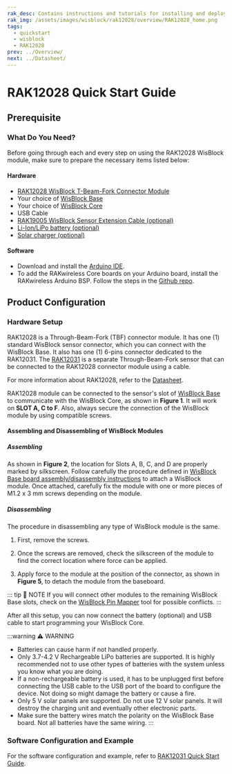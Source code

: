 ```yaml
---
rak_desc: Contains instructions and tutorials for installing and deploying your RAK12028. Instructions are written in a detailed and step-by-step manner for an easier experience in setting up your device. Aside from the hardware configuration, it also contains a software setup that includes detailed example codes that will help you get started.
rak_img: /assets/images/wisblock/rak12028/overview/RAK12028_home.png
tags:
  - quickstart
  - wisblock
  - RAK12028
prev: ../Overview/
next: ../Datasheet/
---
```


# RAK12028 Quick Start Guide
## Prerequisite

### What Do You Need?

Before going through each and every step on using the RAK12028 WisBlock module, make sure to prepare the necessary items listed below:

#### Hardware

- [RAK12028 WisBlock T-Beam-Fork Connector Module](https://store.rakwireless.com/products/rak12028-rak12031-wisblock-through-beam-fork-sensor?utm_source=RAK12028&utm_medium=Document&utm_campaign=BuyFromStore)
- Your choice of [WisBlock Base](https://store.rakwireless.com/collections/wisblock-base)
- Your choice of [WisBlock Core](https://store.rakwireless.com/collections/wisblock-core)
- USB Cable
- [RAK19005 WisBlock Sensor Extension Cable (optional)](https://store.rakwireless.com/products/fpc-extension-cable-for-slot-a-to-d-rak19005?utm_source=RAK19005&utm_medium=Document&utm_campaign=BuyFromStore)
- [Li-Ion/LiPo battery (optional)](https://store.rakwireless.com/collections/wisblock-accessory/products/battery-connector-cable?utm_source=BatteryConnector&utm_medium=Document&utm_campaign=BuyFromStore)
- [Solar charger (optional)](https://store.rakwireless.com/collections/wisblock-accessory/products/solar-panel-connector-cable?utm_source=SolarPanelConnector&utm_medium=Document&utm_campaign=BuyFromStore)

#### Software

- Download and install the [Arduino IDE](https://www.arduino.cc/en/Main/Software).
- To add the RAKwireless Core boards on your Arduino board, install the RAKwireless Arduino BSP. Follow the steps in the [Github repo](https://github.com/RAKWireless/RAKwireless-Arduino-BSP-Index).

## Product Configuration

### Hardware Setup

RAK12028 is a Through-Beam-Fork (TBF) connector module. It has one (1) standard WisBlock sensor connector, which you can connect with the WisBlock Base. It also has one (1) 6-pins connector dedicated to the RAK12031. The [RAK12031](https://docs.rakwireless.com/Product-Categories/WisBlock/RAK12031/Overview/) is a separate Through-Beam-Fork sensor that can be connected to the RAK12028 connector module using a cable.

For more information about RAK12028, refer to the [Datasheet](../Datasheet/).

RAK12028 module can be connected to the sensor's slot of [WisBlock Base](https://docs.rakwireless.com/Product-Categories/WisBlock/#wisblock-base) to communicate with the WisBlock Core, as shown in **Figure 1**. It will work on **SLOT A, C to F**. Also, always secure the connection of the WisBlock module by using compatible screws.

<rk-img
  src="/assets/images/wisblock/rak12028/quickstart/rak12028-assembly.png"
  width="35%"
  caption="RAK12028 connection to WisBlock Base"
/>


#### Assembling and Disassembling of WisBlock Modules

##### Assembling

As shown in **Figure 2**, the location for Slots A, B, C, and D are properly marked by silkscreen. Follow carefully the procedure defined in [WisBlock Base board assembly/disassembly instructions](https://docs.rakwireless.com/Knowledge-Hub/Learn/RAK5005-O-Baseboard-Installation-Guide/) to attach a WisBlock module. Once attached, carefully fix the module with one or more pieces of M1.2 x 3&nbsp;mm screws depending on the module.

<rk-img
  src="/assets/images/wisblock/rak12028/quickstart/mounting-mechanism.png"
  width="50%"
  caption="RAK12028 connection to WisBlock Base"
/>

##### Disassembling

The procedure in disassembling any type of WisBlock module is the same.

1. First, remove the screws.

<rk-img
  src="/assets/images/wisblock/rak12028/quickstart/removing-screw.png"
  width="70%"
  caption="Removing screws from the WisBlock module"
/>

2. Once the screws are removed, check the silkscreen of the module to find the correct location where force can be applied.

<rk-img
  src="/assets/images/wisblock/rak12028/quickstart/detach-silkscreen.png"
  width="70%"
  caption="Detaching silkscreen on the WisBlock module"
/>

3. Apply force to the module at the position of the connector, as shown in **Figure 5**, to detach the module from the baseboard.

<rk-img
  src="/assets/images/wisblock/rak12028/quickstart/detach-module.png"
  width="70%"
  caption="Applying even forces on the proper location of a WisBlock module"
/>

::: tip 📝 NOTE
If you will connect other modules to the remaining WisBlock Base slots, check on the [WisBlock Pin Mapper](https://docs.rakwireless.com/Knowledge-Hub/Pin-Mapper/) tool for possible conflicts.
:::

After all this setup, you can now connect the battery (optional) and USB cable to start programming your WisBlock Core.

:::warning ⚠️ WARNING
- Batteries can cause harm if not handled properly.
- Only 3.7-4.2&nbsp;V Rechargeable LiPo batteries are supported. It is highly recommended not to use other types of batteries with the system unless you know what you are doing.
- If a non-rechargeable battery is used, it has to be unplugged first before connecting the USB cable to the USB port of the board to configure the device. Not doing so might damage the battery or cause a fire.
- Only 5&nbsp;V solar panels are supported. Do not use 12&nbsp;V solar panels. It will destroy the charging unit and eventually other electronic parts.
- Make sure the battery wires match the polarity on the WisBlock Base board. Not all batteries have the same wiring.
:::

### Software Configuration and Example

For the software configuration and example, refer to [RAK12031 Quick Start Guide](https://docs.rakwireless.com/Product-Categories/WisBlock/RAK12031/Quickstart/#software-configuration-and-example).
